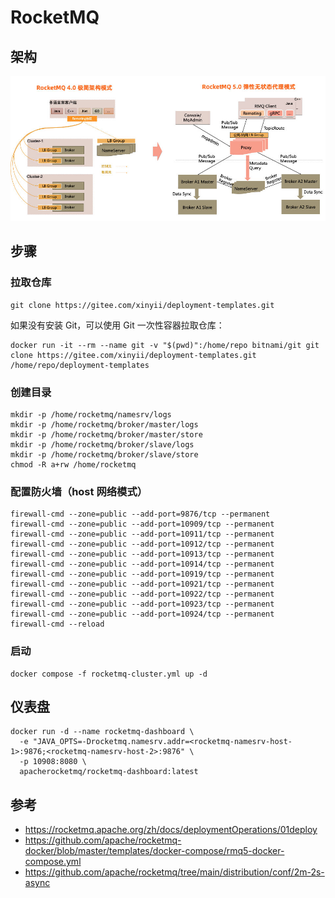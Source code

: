 # RocketMQ

## 架构

![架构](images/1.png)

## 步骤

### 拉取仓库

```shell
git clone https://gitee.com/xinyii/deployment-templates.git
```

如果没有安装 Git，可以使用 Git 一次性容器拉取仓库：

```shell
docker run -it --rm --name git -v "$(pwd)":/home/repo bitnami/git git clone https://gitee.com/xinyii/deployment-templates.git /home/repo/deployment-templates
```

### 创建目录

```shell
mkdir -p /home/rocketmq/namesrv/logs
mkdir -p /home/rocketmq/broker/master/logs
mkdir -p /home/rocketmq/broker/master/store
mkdir -p /home/rocketmq/broker/slave/logs
mkdir -p /home/rocketmq/broker/slave/store
chmod -R a+rw /home/rocketmq
```

### 配置防火墙（host 网络模式）

```shell
firewall-cmd --zone=public --add-port=9876/tcp --permanent
firewall-cmd --zone=public --add-port=10909/tcp --permanent
firewall-cmd --zone=public --add-port=10911/tcp --permanent
firewall-cmd --zone=public --add-port=10912/tcp --permanent
firewall-cmd --zone=public --add-port=10913/tcp --permanent
firewall-cmd --zone=public --add-port=10914/tcp --permanent
firewall-cmd --zone=public --add-port=10919/tcp --permanent
firewall-cmd --zone=public --add-port=10921/tcp --permanent
firewall-cmd --zone=public --add-port=10922/tcp --permanent
firewall-cmd --zone=public --add-port=10923/tcp --permanent
firewall-cmd --zone=public --add-port=10924/tcp --permanent
firewall-cmd --reload
```

### 启动

```shell
docker compose -f rocketmq-cluster.yml up -d
```

## 仪表盘

```shell
docker run -d --name rocketmq-dashboard \
  -e "JAVA_OPTS=-Drocketmq.namesrv.addr=<rocketmq-namesrv-host-1>:9876;<rocketmq-namesrv-host-2>:9876" \
  -p 10908:8080 \
  apacherocketmq/rocketmq-dashboard:latest
```

## 参考

- <https://rocketmq.apache.org/zh/docs/deploymentOperations/01deploy>
- <https://github.com/apache/rocketmq-docker/blob/master/templates/docker-compose/rmq5-docker-compose.yml>
- <https://github.com/apache/rocketmq/tree/main/distribution/conf/2m-2s-async>

